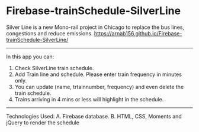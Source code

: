 # Firebase-trainSchedule-SilverLine

Silver Line is a new Mono-rail project in Chicago to replace the bus lines, congestions and reduce emissions.
https://arnab156.github.io/Firebase-trainSchedule-SilverLine/

--------------------------------------------------------  

In this app you can:
1. Check SilverLine train schedule.
2. Add Train line and schedule. Please enter train frequency in minutes only.
3. You can update (name, trtainnumber, frequency) and even delete the train schedule.
4. Trains arriving in 4 mins or less will highlight in the schedule.

--------------------------------------------------------  
Technologies Used:
A. Firebase database.
B. HTML, CSS, Moments and jQuery to render the schedule 


